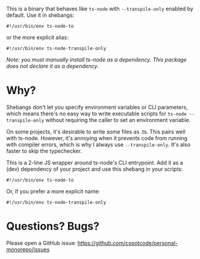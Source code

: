 This is a binary that behaves like `ts-node` with `--transpile-only` enabled by default.  Use it in shebangs:

```
#!/usr/bin/env ts-node-to
```
or the more explicit alias:
```
#!/usr/bin/env ts-node-transpile-only
```

*Note: you must manually install ts-node as a dependency.  This package does not declare it as a dependency.*

# Why?

Shebangs don't let you specify environment variables or CLI parameters, which means there's no
easy way to write executable scripts for `ts-node --transpile-only` without requiring the caller
to set an environment variable.

On some projects, it's desirable to write some files as .ts.  This pairs well with ts-node.  However,
it's annoying when it prevents code from running with compiler errors, which is why I always
use `--transpile-only`.  It's also faster to skip the typechecker.

This is a 2-line JS wrapper around ts-node's CLI entrypoint.  Add it as a (dev) dependency of your project
and use this shebang in your scripts:

```
#!/usr/bin/env ts-node-to
```

Or, if you prefer a more explicit name:

```
#!/usr/bin/env ts-node-transpile-only
```

# Questions?  Bugs?

Please open a GitHub issue: https://github.com/cspotcode/personal-monorepo/issues
